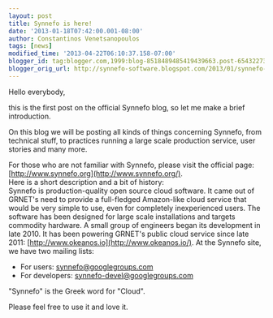 ```yaml
---
layout: post
title: Synnefo is here!
date: '2013-01-18T07:42:00.001-08:00'
author: Constantinos Venetsanopoulos
tags: [news]
modified_time: '2013-04-22T06:10:37.158-07:00'
blogger_id: tag:blogger.com,1999:blog-8518489485419439663.post-6543227314885972701
blogger_orig_url: http://synnefo-software.blogspot.com/2013/01/synnefo-is-here.html
---
```


Hello everybody,

this is the first post on the official Synnefo blog, so let me make a brief introduction. <!--break-->

On this blog we will be posting all kinds of things concerning Synnefo, from technical stuff, to practices running a large scale production
service, user stories and many more.

For those who are not familiar with Synnefo, please visit the official page: [http://www.synnefo.org](http://www.synnefo.org/).  
Here is a short description and a bit of history:  
Synnefo is production-quality open source cloud software. It came out of GRNET's need to provide a full-fledged Amazon-like cloud service that would be very simple to use, even for completely inexperienced users. The software has been designed for large scale installations and targets commodity hardware. 
A small group of engineers began its development in late 2010. It has been powering GRNET's public cloud service since late 2011: [http://www.okeanos.io](http://www.okeanos.io/). At the Synnefo site, we have two mailing lists:

*   For users: [synnefo@googlegroups.com](mailto:synnefo@googlegroups.com)
*   For developers: [synnefo-devel@googlegroups.com](mailto:synnefo-devel@googlegroups.com)

"Synnefo" is the Greek word for "Cloud".

Please feel free to use it and love it.